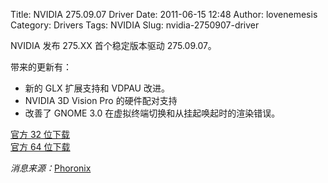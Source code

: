 Title: NVIDIA 275.09.07 Driver
Date: 2011-06-15 12:48
Author: lovenemesis
Category: Drivers
Tags: NVIDIA
Slug: nvidia-2750907-driver

NVIDIA 发布 275.XX 首个稳定版本驱动 275.09.07。

带来的更新有：

-   新的 GLX 扩展支持和 VDPAU 改进。
-   NVIDIA 3D Vision Pro 的硬件配对支持
-   改善了 GNOME 3.0 在虚拟终端切换和从挂起唤起时的渲染错误。

[官方 32
位下载](ftp://download.nvidia.com/XFree86/Linux-x86/275.09.07/)  
[官方 64
位下载](ftp://download.nvidia.com/XFree86/Linux-x86_64/275.09.07/)

*消息来源：*[Phoronix](http://www.phoronix.com/scan.php?page=news_item&px=OTU2Nw)
